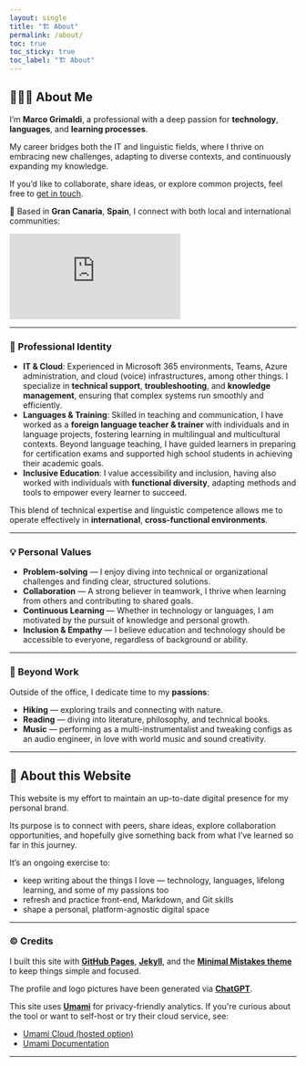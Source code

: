 ```yaml
---
layout: single
title: "🏗️ About"
permalink: /about/
toc: true
toc_sticky: true
toc_label: "🏗️ About"
---
```


## 👨🏻‍💼 About Me 

I’m **Marco Grimaldi**, a professional with a deep passion for **technology**, **languages**, and **learning processes**.  

My career bridges both the IT and linguistic fields, where I thrive on embracing new challenges, adapting to diverse contexts, and continuously expanding my knowledge.  

If you’d like to collaborate, share ideas, or explore common projects, feel free to [get in touch](/contact/).

📍 Based in **Gran Canaria**, **Spain**, I connect with both local and international communities: 

<div class="iframe-container">
	<iframe src="https://www.google.com/maps/embed?pb=!1m18!1m12!1m3!1d451094.0934524308!2d-15.926099052522252!3d27.95799965633496!2m3!1f0!2f0!3f0!3m2!1i1024!2i768!4f13.1!3m3!1m2!1s0xc40855504bf07c1%3A0x2ec916c8a5acdb16!2sGran%20Canaria!5e0!3m2!1sen!2ses!4v1760204137367!5m2!1sen!2ses" style="border:0;" allowfullscreen="" loading="lazy" referrerpolicy="no-referrer-when-downgrade"></iframe>
</div>

---

### 🪪 Professional Identity

- **IT & Cloud**: Experienced in Microsoft 365 environments, Teams, Azure administration, and cloud (voice) infrastructures, among other things. I specialize in **technical support**, **troubleshooting**, and **knowledge management**, ensuring that complex systems run smoothly and efficiently.  
- **Languages & Training**: Skilled in teaching and communication, I have worked as a **foreign language teacher & trainer** with individuals and in language projects, fostering learning in multilingual and multicultural contexts. Beyond language teaching, I have guided learners in preparing for certification exams and supported high school students in achieving their academic goals.  
- **Inclusive Education**: I value accessibility and inclusion, having also worked with individuals with **functional diversity**, adapting methods and tools to empower every learner to succeed.  

This blend of technical expertise and linguistic competence allows me to operate effectively in **international**, **cross-functional environments**.

---

### 💡 Personal Values

- **Problem-solving** — I enjoy diving into technical or organizational challenges and finding clear, structured solutions.  
- **Collaboration** — A strong believer in teamwork, I thrive when learning from others and contributing to shared goals.  
- **Continuous Learning** — Whether in technology or languages, I am motivated by the pursuit of knowledge and personal growth.  
- **Inclusion & Empathy** — I believe education and technology should be accessible to everyone, regardless of background or ability.  

---

### 🎒 Beyond Work

Outside of the office, I dedicate time to my **passions**:  
- **Hiking** — exploring trails and connecting with nature.  
- **Reading** — diving into literature, philosophy, and technical books.  
- **Music** — performing as a multi-instrumentalist and tweaking configs as an audio engineer, in love with world music and sound creativity.  

---

## 🚧 About this Website

This website is my effort to maintain an up-to-date digital presence for my personal brand. 

Its purpose is to connect with peers, share ideas, explore collaboration opportunities, and hopefully give something back from what I’ve learned so far in this journey.  

It’s an ongoing exercise to:

- keep writing about the things I love — technology, languages, lifelong learning, and some of my passions too  
- refresh and practice front-end, Markdown, and Git skills  
- shape a personal, platform-agnostic digital space  

---

### ©️ Credits

I built this site with **[GitHub Pages](https://docs.github.com/en/pages)**, **[Jekyll](https://jekyllrb.com/)**, and the **[Minimal Mistakes theme](https://mmistakes.github.io/minimal-mistakes/)** to keep things simple and focused.

The profile and logo pictures have been generated via **[ChatGPT](https://chatgpt.com/)**.

This site uses **[Umami](https://umami.is/)** for privacy-friendly analytics. If you're curious about the tool or want to self-host or try their cloud service, see:

- [Umami Cloud (hosted option)](https://cloud.umami.is)
- [Umami Documentation](https://umami.is/docs)

---
